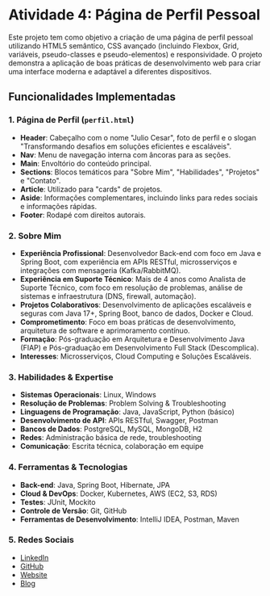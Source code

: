 # Atividade 4: Página de Perfil Pessoal

Este projeto tem como objetivo a criação de uma página de perfil pessoal utilizando HTML5 semântico, CSS avançado (incluindo Flexbox, Grid, variáveis, pseudo-classes e pseudo-elementos) e responsividade. O projeto demonstra a aplicação de boas práticas de desenvolvimento web para criar uma interface moderna e adaptável a diferentes dispositivos.

## Funcionalidades Implementadas

### 1. **Página de Perfil (`perfil.html`)**

- **Header**: Cabeçalho com o nome "Julio Cesar", foto de perfil e o slogan "Transformando desafios em soluções eficientes e escaláveis".
- **Nav**: Menu de navegação interna com âncoras para as seções.
- **Main**: Envoltório do conteúdo principal.
- **Sections**: Blocos temáticos para "Sobre Mim", "Habilidades", "Projetos" e "Contato".
- **Article**: Utilizado para "cards" de projetos.
- **Aside**: Informações complementares, incluindo links para redes sociais e informações rápidas.
- **Footer**: Rodapé com direitos autorais.

### 2. **Sobre Mim**

- **Experiência Profissional**: Desenvolvedor Back-end com foco em Java e Spring Boot, com experiência em APIs RESTful, microsserviços e integrações com mensageria (Kafka/RabbitMQ).
- **Experiência em Suporte Técnico**: Mais de 4 anos como Analista de Suporte Técnico, com foco em resolução de problemas, análise de sistemas e infraestrutura (DNS, firewall, automação).
- **Projetos Colaborativos**: Desenvolvimento de aplicações escaláveis e seguras com Java 17+, Spring Boot, banco de dados, Docker e Cloud.
- **Comprometimento**: Foco em boas práticas de desenvolvimento, arquitetura de software e aprimoramento contínuo.
- **Formação**: Pós-graduação em Arquitetura e Desenvolvimento Java (FIAP) e Pós-graduação em Desenvolvimento Full Stack (Descomplica).
- **Interesses**: Microsserviços, Cloud Computing e Soluções Escaláveis.

### 3. **Habilidades & Expertise**

- **Sistemas Operacionais**: Linux, Windows
- **Resolução de Problemas**: Problem Solving & Troubleshooting
- **Linguagens de Programação**: Java, JavaScript, Python (básico)
- **Desenvolvimento de API**: APIs RESTful, Swagger, Postman
- **Bancos de Dados**: PostgreSQL, MySQL, MongoDB, H2
- **Redes**: Administração básica de rede, troubleshooting
- **Comunicação**: Escrita técnica, colaboração em equipe

### 4. **Ferramentas & Tecnologias**

- **Back-end**: Java, Spring Boot, Hibernate, JPA
- **Cloud & DevOps**: Docker, Kubernetes, AWS (EC2, S3, RDS)
- **Testes**: JUnit, Mockito
- **Controle de Versão**: Git, GitHub
- **Ferramentas de Desenvolvimento**: IntelliJ IDEA, Postman, Maven

### 5. **Redes Sociais**

- [LinkedIn](https://www.linkedin.com/in/juliocesar-developer/)
- [GitHub](https://github.com/jcsalerno)
- [Website](https://jcsalerno.com.br)
- [Blog](https://jcsalerno.com.br/blog)

